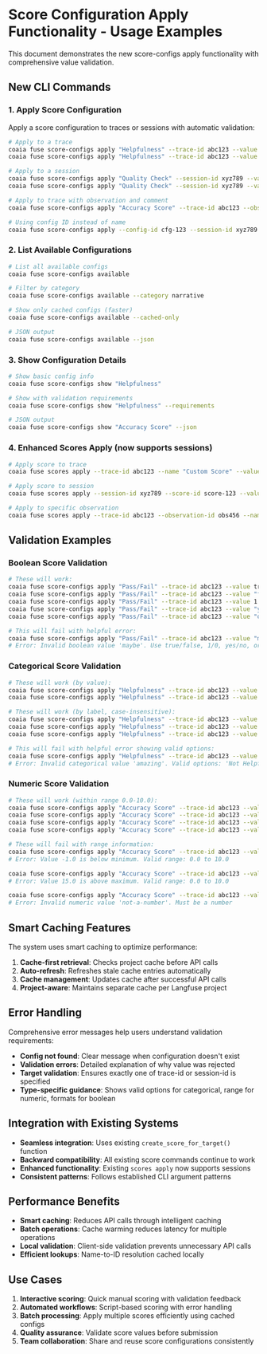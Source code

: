 # Score Configuration Apply Functionality - Usage Examples

This document demonstrates the new score-configs apply functionality with comprehensive value validation.

## New CLI Commands

### 1. Apply Score Configuration

Apply a score configuration to traces or sessions with automatic validation:

```bash
# Apply to a trace
coaia fuse score-configs apply "Helpfulness" --trace-id abc123 --value "Very Helpful"
coaia fuse score-configs apply "Helpfulness" --trace-id abc123 --value 4

# Apply to a session
coaia fuse score-configs apply "Quality Check" --session-id xyz789 --value true
coaia fuse score-configs apply "Quality Check" --session-id xyz789 --value "yes"

# Apply to trace with observation and comment
coaia fuse score-configs apply "Accuracy Score" --trace-id abc123 --observation-id obs456 --value 8.5 --comment "High accuracy result"

# Using config ID instead of name
coaia fuse score-configs apply --config-id cfg-123 --session-id xyz789 --value false
```

### 2. List Available Configurations

```bash
# List all available configs
coaia fuse score-configs available

# Filter by category
coaia fuse score-configs available --category narrative

# Show only cached configs (faster)
coaia fuse score-configs available --cached-only

# JSON output
coaia fuse score-configs available --json
```

### 3. Show Configuration Details

```bash
# Show basic config info
coaia fuse score-configs show "Helpfulness"

# Show with validation requirements
coaia fuse score-configs show "Helpfulness" --requirements

# JSON output
coaia fuse score-configs show "Accuracy Score" --json
```

### 4. Enhanced Scores Apply (now supports sessions)

```bash
# Apply score to trace
coaia fuse scores apply --trace-id abc123 --name "Custom Score" --value 7.5

# Apply score to session
coaia fuse scores apply --session-id xyz789 --score-id score-123 --value 8.0 --comment "Good performance"

# Apply to specific observation
coaia fuse scores apply --trace-id abc123 --observation-id obs456 --name "Quality" --value 9.0
```

## Validation Examples

### Boolean Score Validation

```bash
# These will work:
coaia fuse score-configs apply "Pass/Fail" --trace-id abc123 --value true
coaia fuse score-configs apply "Pass/Fail" --trace-id abc123 --value "false"
coaia fuse score-configs apply "Pass/Fail" --trace-id abc123 --value 1
coaia fuse score-configs apply "Pass/Fail" --trace-id abc123 --value "yes"
coaia fuse score-configs apply "Pass/Fail" --trace-id abc123 --value "off"

# This will fail with helpful error:
coaia fuse score-configs apply "Pass/Fail" --trace-id abc123 --value "maybe"
# Error: Invalid boolean value 'maybe'. Use true/false, 1/0, yes/no, or on/off
```

### Categorical Score Validation

```bash
# These will work (by value):
coaia fuse score-configs apply "Helpfulness" --trace-id abc123 --value 4
coaia fuse score-configs apply "Helpfulness" --trace-id abc123 --value "3"

# These will work (by label, case-insensitive):
coaia fuse score-configs apply "Helpfulness" --trace-id abc123 --value "Very Helpful"
coaia fuse score-configs apply "Helpfulness" --trace-id abc123 --value "helpful"
coaia fuse score-configs apply "Helpfulness" --trace-id abc123 --value "NOT HELPFUL"

# This will fail with helpful error showing valid options:
coaia fuse score-configs apply "Helpfulness" --trace-id abc123 --value "amazing"
# Error: Invalid categorical value 'amazing'. Valid options: 'Not Helpful' (1), 'Somewhat Helpful' (2), 'Helpful' (3), 'Very Helpful' (4), 'Extremely Helpful' (5)
```

### Numeric Score Validation

```bash
# These will work (within range 0.0-10.0):
coaia fuse score-configs apply "Accuracy Score" --trace-id abc123 --value 5.5
coaia fuse score-configs apply "Accuracy Score" --trace-id abc123 --value "8"
coaia fuse score-configs apply "Accuracy Score" --trace-id abc123 --value 0.0
coaia fuse score-configs apply "Accuracy Score" --trace-id abc123 --value "10.0"

# These will fail with range information:
coaia fuse score-configs apply "Accuracy Score" --trace-id abc123 --value -1
# Error: Value -1.0 is below minimum. Valid range: 0.0 to 10.0

coaia fuse score-configs apply "Accuracy Score" --trace-id abc123 --value 15
# Error: Value 15.0 is above maximum. Valid range: 0.0 to 10.0

coaia fuse score-configs apply "Accuracy Score" --trace-id abc123 --value "not-a-number"
# Error: Invalid numeric value 'not-a-number'. Must be a number
```

## Smart Caching Features

The system uses smart caching to optimize performance:

1. **Cache-first retrieval**: Checks project cache before API calls
2. **Auto-refresh**: Refreshes stale cache entries automatically  
3. **Cache management**: Updates cache after successful API calls
4. **Project-aware**: Maintains separate cache per Langfuse project

## Error Handling

Comprehensive error messages help users understand validation requirements:

- **Config not found**: Clear message when configuration doesn't exist
- **Validation errors**: Detailed explanation of why value was rejected
- **Target validation**: Ensures exactly one of trace-id or session-id is specified
- **Type-specific guidance**: Shows valid options for categorical, range for numeric, formats for boolean

## Integration with Existing Systems

- **Seamless integration**: Uses existing `create_score_for_target()` function
- **Backward compatibility**: All existing score commands continue to work
- **Enhanced functionality**: Existing `scores apply` now supports sessions
- **Consistent patterns**: Follows established CLI argument patterns

## Performance Benefits

- **Smart caching**: Reduces API calls through intelligent caching
- **Batch operations**: Cache warming reduces latency for multiple operations  
- **Local validation**: Client-side validation prevents unnecessary API calls
- **Efficient lookups**: Name-to-ID resolution cached locally

## Use Cases

1. **Interactive scoring**: Quick manual scoring with validation feedback
2. **Automated workflows**: Script-based scoring with error handling
3. **Batch processing**: Apply multiple scores efficiently using cached configs
4. **Quality assurance**: Validate score values before submission
5. **Team collaboration**: Share and reuse score configurations consistently